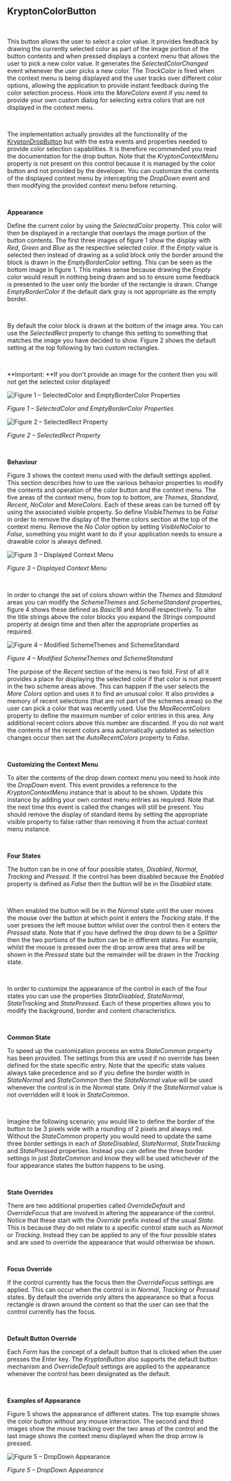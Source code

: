 ## KryptonColorButton

 

This button allows the user to select a color value. It provides feedback by
drawing the currently selected color as part of the image portion of the button
contents and when pressed displays a context menu that allows the user to pick a
new color value. It generates the *SelectedColorChanged* event whenever the user
picks a new color. The *TrackColor* is fired when the context menu is being
displayed and the user tracks over different color options, allowing the
application to provide instant feedback during the color selection process. Hook
into the *MoreColors* event if you need to provide your own custom dialog for
selecting extra colors that are not displayed in the context menu.

 

The implementation actually provides all the functionality of the
[KryptonDropButton](KryptonDropButton.md) but with the extra events and properties
needed to provide color selection capabilities. It is therefore recommended you
read the documentation for the drop button. Note that the *KryptonContextMenu*
property is not present on this control because it is managed by the color
button and not provided by the developer. You can customize the contents of the
displayed context menu by intercepting the *DropDown* event and then modifying
the provided context menu before returning.

 

**Appearance**

Define the current color by using the *SelectedColor* property. This color will
then be displayed in a rectangle that overlays the image portion of the button
contents. The first three images of figure 1 show the display with *Red*,
*Green* and *Blue* as the respective selected color. If the *Empty* value is
selected then instead of drawing as a solid block only the border around the
block is drawn in the *EmptyBorderColor* setting. This can be seen as the bottom
image in figure 1. This makes sense because drawing the *Empty* color would
result in nothing being drawn and so to ensure some feedback is presented to the
user only the border of the rectangle is drawn. Change *EmptyBorderColor* if the
default dark gray is not appropriate as the empty border.

 

By default the color block is drawn at the bottom of the image area. You can use
the *SelectedRect* property to change this setting to something that matches the
image you have decided to show. Figure 2 shows the default setting at the
top following by two custom rectangles.

 

**Important: **If you don't provide an image for the content then you will not
get the selected color displayed!  

![*Figure 1 – SelectedColor and EmptyBorderColor Properties*](Images/KryptonColorButton1.png)

*Figure 1 – SelectedColor and EmptyBorderColor Properties*

![*Figure 2 – SelectedRect Property*](Images/KryptonColorButton4.png)

*Figure 2 – SelectedRect Property*

 

**Behaviour**

Figure 3 shows the context menu used with the default settings applied. This
section describes how to use the various behavior properties to modify the
contents and operation of the color button and the context menu. The five areas
of the context menu, from top to bottom, are *Themes*, *Standard*, *Recent*,
*NoColor* and *MoreColors*. Each of these areas can be turned off by using the
associated visible property. So define *VisibleThemes* to be *False* in order to
remove the display of the theme colors section at the top of the context menu.
Remove the *No Color* option by setting *VisibleNoColor* to *False,* something
you might want to do if your application needs to ensure a drawable color is
always defined.

![*Figure 3 – Displayed Context Menu*](Images/KryptonColorButton2.png)

*Figure 3 – Displayed Context Menu*

 

In order to change the set of colors shown within the *Themes* and *Standard*
areas you can modify the *SchemeThemes* and *SchemeStandard* properties, figure
4 shows these defined as *Basic16* and *Mono8* respectively. To alter the title
strings above the color blocks you expand the *Strings* compound property at
design time and then alter the appropriate properties as required.

![*Figure 4 – Modified SchemeThemes and SchemeStandard*](Images/KryptonColorButton3.png)

*Figure 4 – Modified SchemeThemes and SchemeStandard*

The purpose of the *Recent* section of the menu is two fold. First of all it
provides a place for displaying the selected color if that color is not present
in the two scheme areas above. This can happen if the user selects the *More
Colors* option and uses it to find an unusual color. It also provides a memory
of recent selections (that are not part of the schemes areas) so the user can
pick a color that was recently used. Use the *MaxRecentColors* property to
define the maximum number of color entries in this area. Any additional recent
colors above this number are discarded. If you do not want the contents of the
recent colors area automatically updated as selection changes occur then set the
*AutoRecentColors* property to *False*.

 

**Customizing the Context Menu**

To alter the contents of the drop down context menu you need to hook into the
*DropDown* event. This event provides a reference to the *KryptonContextMenu*
instance that is about to be shown. Update this instance by adding your own
context menu entries as required. Note that the next time this event is called
the changes will still be present. You should remove the display of standard
items by setting the appropriate visible property to false rather than removing
it from the actual context menu instance.

 

**Four States**

The button can be in one of four possible states, *Disabled*, *Normal*,
*Tracking* and *Pressed*. If the control has been disabled because the *Enabled*
property is defined as *False* then the button will be in the *Disabled* state.

 

When enabled the button will be in the *Normal* state until the user moves the
mouse over the button at which point it enters the *Tracking* state. If the user
presses the left mouse button whilst over the control then it enters the
*Pressed* state. Note that if you have defined the drop down to be a *Splitter*
then the two portions of the button can be in different states. For example,
whilst the mouse is pressed over the drop arrow area that area will be shown in
the *Pressed* state but the remainder will be drawn in the *Tracking* state.

 

In order to customize the appearance of the control in each of the four states
you can use the properties *StateDisabled*, *StateNormal*, *StateTracking* and
*StatePressed*. Each of these properties allows you to modify the background,
border and content characteristics.

 

**Common State** 

To speed up the customization process an extra *StateCommon* property has been
provided. The settings from this are used if no override has been defined for
the state specific entry. Note that the specific state values always take
precedence and so if you define the border width in *StateNormal* and
*StateCommon* then the *StateNormal* value will be used whenever the control is
in the *Normal* state. Only if the *StateNormal* value is not overridden will it
look in *StateCommon*.

 

Imagine the following scenario; you would like to define the border of the
button to be 3 pixels wide with a rounding of 2 pixels and always red. Without
the *StateCommon* property you would need to update the same three border
settings in each of *StateDisabled*, *StateNormal*, *StateTracking* and
*StatePressed* properties. Instead you can define the three border settings in
just *StateCommon* and know they will be used whichever of the four appearance
states the button happens to be using.

 

**State Overrides** 

There are two additional properties called *OverrideDefault* and *OverrideFocus*
that are involved in altering the appearance of the control. Notice that these
start with the *Override* prefix instead of the usual *State*. This is because
they do not relate to a specific control state such as *Normal* or *Tracking*.
Instead they can be applied to any of the four possible states and are used to
override the appearance that would otherwise be shown.

 

**Focus Override** 

If the control currently has the focus then the *OverrideFocus* settings are
applied. This can occur when the control is in *Normal*, *Tracking* or *Pressed*
states. By default the override only alters the appearance so that a focus
rectangle is drawn around the content so that the user can see that the control
currently has the focus.

 

**Default Button Override** 

Each *Form* has the concept of a default button that is clicked when the user
presses the *Enter* key. The *KryptonButton* also supports the default button
mechanism and *OverrideDefault* settings are applied to the appearance whenever
the control has been designated as the default.

 

**Examples of Appearance** 

Figure 5 shows the appearance of different states. The top example shows the
color button without any mouse interaction. The second and third images show the
mouse tracking over the two areas of the control and the last image shows the
context menu displayed when the drop arrow is pressed.

![*Figure 5 – DropDown Appearance*](Images/KryptonColorButton5.png)

*Figure 5 – DropDown Appearance*
